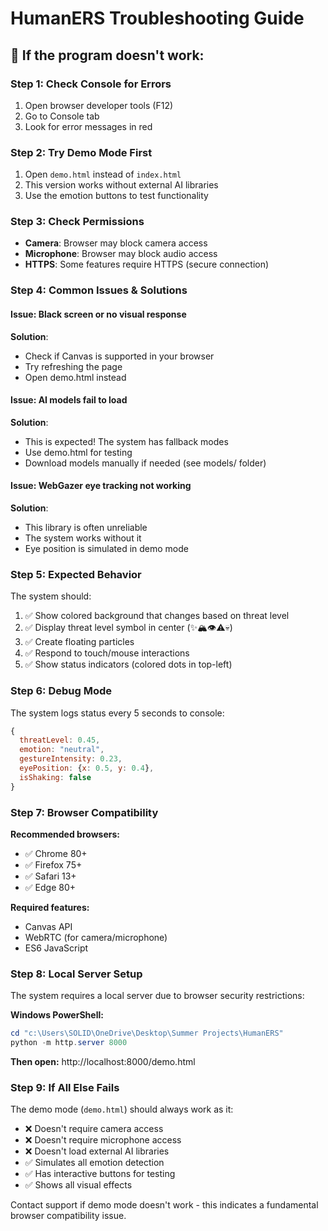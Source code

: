 # HumanERS Troubleshooting Guide

## 🚨 If the program doesn't work:

### Step 1: Check Console for Errors
1. Open browser developer tools (F12)
2. Go to Console tab
3. Look for error messages in red

### Step 2: Try Demo Mode First
1. Open `demo.html` instead of `index.html`
2. This version works without external AI libraries
3. Use the emotion buttons to test functionality

### Step 3: Check Permissions
- **Camera**: Browser may block camera access
- **Microphone**: Browser may block audio access
- **HTTPS**: Some features require HTTPS (secure connection)

### Step 4: Common Issues & Solutions

#### Issue: Black screen or no visual response
**Solution**: 
- Check if Canvas is supported in your browser
- Try refreshing the page
- Open demo.html instead

#### Issue: AI models fail to load
**Solution**:
- This is expected! The system has fallback modes
- Use demo.html for testing
- Download models manually if needed (see models/ folder)

#### Issue: WebGazer eye tracking not working
**Solution**:
- This library is often unreliable
- The system works without it
- Eye position is simulated in demo mode

### Step 5: Expected Behavior

The system should:
1. ✅ Show colored background that changes based on threat level
2. ✅ Display threat level symbol in center (✨🏔️👁️⚠️💀)
3. ✅ Create floating particles
4. ✅ Respond to touch/mouse interactions
5. ✅ Show status indicators (colored dots in top-left)

### Step 6: Debug Mode

The system logs status every 5 seconds to console:
```javascript
{
  threatLevel: 0.45,
  emotion: "neutral",
  gestureIntensity: 0.23,
  eyePosition: {x: 0.5, y: 0.4},
  isShaking: false
}
```

### Step 7: Browser Compatibility

**Recommended browsers:**
- ✅ Chrome 80+
- ✅ Firefox 75+
- ✅ Safari 13+
- ✅ Edge 80+

**Required features:**
- Canvas API
- WebRTC (for camera/microphone)
- ES6 JavaScript

### Step 8: Local Server Setup

The system requires a local server due to browser security restrictions:

**Windows PowerShell:**
```powershell
cd "c:\Users\SOLID\OneDrive\Desktop\Summer Projects\HumanERS"
python -m http.server 8000
```

**Then open:** http://localhost:8000/demo.html

### Step 9: If All Else Fails

The demo mode (`demo.html`) should always work as it:
- ❌ Doesn't require camera access
- ❌ Doesn't require microphone access  
- ❌ Doesn't load external AI libraries
- ✅ Simulates all emotion detection
- ✅ Has interactive buttons for testing
- ✅ Shows all visual effects

Contact support if demo mode doesn't work - this indicates a fundamental browser compatibility issue.
